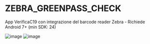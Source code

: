 # ZEBRA_GREENPASS_CHECK
App VerificaC19 con integrazione del barcode reader Zebra - Richiede Android 7+ (min SDK: 24)

![image](https://user-images.githubusercontent.com/11386676/138738556-5e7d25b7-84b2-43fa-b76e-be3fd53e510c.png)
![image](https://user-images.githubusercontent.com/11386676/138738603-5575fd79-de4f-4778-9e60-bc771352a1bb.png)
